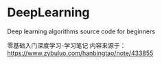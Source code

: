 # DeepLearning
Deep learning algorithms source code for beginners 

零基础入门深度学习-学习笔记
内容来源于：https://www.zybuluo.com/hanbingtao/note/433855


